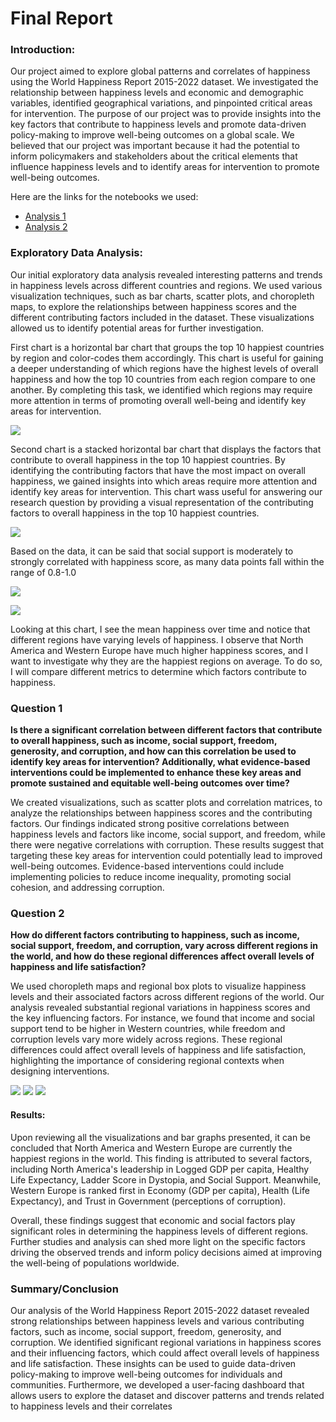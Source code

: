 # Final Report

### Introduction:

Our project aimed to explore global patterns and correlates of happiness using the World Happiness Report 2015-2022 dataset. We investigated the relationship between happiness levels and economic and demographic variables, identified geographical variations, and pinpointed critical areas for intervention. The purpose of our project was to provide insights into the key factors that contribute to happiness levels and promote data-driven policy-making to improve well-being outcomes on a global scale. We believed that our project was important because it had the potential to inform policymakers and stakeholders about the critical elements that influence happiness levels and to identify areas for intervention to promote well-being outcomes.

Here are the links for the notebooks we used:
-  [Analysis 1](https://github.com/ubco-W2022T2-data301/project-group-group100/blob/main/analysis/student1/analysis1.ipynb)
-  [Analysis 2](https://github.com/ubco-W2022T2-data301/project-group-group100/blob/main/analysis/student2/analysis2.ipynb)

### Exploratory Data Analysis: 

Our initial exploratory data analysis revealed interesting patterns and trends in happiness levels across different countries and regions. We used various visualization techniques, such as bar charts, scatter plots, and choropleth maps, to explore the relationships between happiness scores and the different contributing factors included in the dataset. These visualizations allowed us to identify potential areas for further investigation.

First chart is a horizontal bar chart that groups the top 10 happiest countries by region and color-codes them accordingly. This chart is useful for gaining a deeper understanding of which regions have the highest levels of overall happiness and how the top 10 countries from each region compare to one another. By completing this task, we identified which regions may require more attention in terms of promoting overall well-being and identify key areas for intervention.

![](/images/1EDA1.png)

Second chart is a stacked horizontal bar chart that displays the factors that contribute to overall happiness in the top 10 happiest countries. By identifying the contributing factors that have the most impact on overall happiness, we gained insights into which areas require more attention and identify key areas for intervention. This chart wass useful for answering our research question by providing a visual representation of the contributing factors to overall happiness in the top 10 happiest countries.

![](/images/1EDA2.png)

Based on the data, it can be said that social support is moderately to strongly correlated with happiness score, as many data points fall within the range of 0.8-1.0

![](/images/2EDA1.png)


![](/images/2EDA2.png)

Looking at this chart, I see the mean happiness over time and notice that different regions have varying levels of happiness. I observe that North America and Western Europe have much higher happiness scores, and I want to investigate why they are the happiest regions on average. To do so, I will compare different metrics to determine which factors contribute to happiness.

### Question 1 
**Is there a significant correlation between different factors that contribute to overall happiness, such as income, social support, freedom, generosity, and corruption, and how can this correlation be used to identify key areas for intervention? Additionally, what evidence-based interventions could be implemented to enhance these key areas and promote sustained and equitable well-being outcomes over time?**

We created visualizations, such as scatter plots and correlation matrices, to analyze the relationships between happiness scores and the contributing factors. Our findings indicated strong positive correlations between happiness levels and factors like income, social support, and freedom, while there were negative correlations with corruption. These results suggest that targeting these key areas for intervention could potentially lead to improved well-being outcomes. Evidence-based interventions could include implementing policies to reduce income inequality, promoting social cohesion, and addressing corruption.

### Question 2
**How do different factors contributing to happiness, such as income, social support, freedom, and corruption, vary across different regions in the world, and how do these regional differences affect overall levels of happiness and life satisfaction?**

We used choropleth maps and regional box plots to visualize happiness levels and their associated factors across different regions of the world. Our analysis revealed substantial regional variations in happiness scores and the key influencing factors. For instance, we found that income and social support tend to be higher in Western countries, while freedom and corruption levels vary more widely across regions. These regional differences could affect overall levels of happiness and life satisfaction, highlighting the importance of considering regional contexts when designing interventions.

![](/images/2RQ.png)
![](/images/2RQ2.png)
![](/images/2RQ3.png)

#### Results:

Upon reviewing all the visualizations and bar graphs presented, it can be concluded that North America and Western Europe are currently the happiest regions in the world. This finding is attributed to several factors, including North America's leadership in Logged GDP per capita, Healthy Life Expectancy, Ladder Score in Dystopia, and Social Support. Meanwhile, Western Europe is ranked first in Economy (GDP per capita), Health (Life Expectancy), and Trust in Government (perceptions of corruption).

Overall, these findings suggest that economic and social factors play significant roles in determining the happiness levels of different regions. Further studies and analysis can shed more light on the specific factors driving the observed trends and inform policy decisions aimed at improving the well-being of populations worldwide.

### Summary/Conclusion

Our analysis of the World Happiness Report 2015-2022 dataset revealed strong relationships between happiness levels and various contributing factors, such as income, social support, freedom, generosity, and corruption. We identified significant regional variations in happiness scores and their influencing factors, which could affect overall levels of happiness and life satisfaction. These insights can be used to guide data-driven policy-making to improve well-being outcomes for individuals and communities. Furthermore, we developed a user-facing dashboard that allows users to explore the dataset and discover patterns and trends related to happiness levels and their correlates
